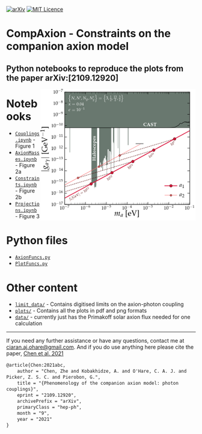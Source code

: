 [![arXiv](https://img.shields.io/badge/arXiv-2109.12920-B31B1B.svg)](https://arxiv.org/abs/2109.12920)
[![MIT Licence](https://badges.frapsoft.com/os/mit/mit.svg?v=103)](https://opensource.org/licenses/mit-license.php)

# CompAxion - Constraints on the companion axion model
Python notebooks to reproduce the plots from the paper arXiv:[2109.12920]
---
[<img align="right" src="plots/plots_png/Couplings.png" height="350">](https://github.com/cajohare/CompAxion/raw/master/plots/plots_png/Couplings.png)

# Notebooks
* [`Couplings.ipynb`](https://github.com/cajohare/CompAxion/blob/main/Couplings.ipynb) - Figure 1
* [`AxionMasses.ipynb`](https://github.com/cajohare/CompAxion/blob/main/AxionMasses.ipynb) - Figure 2a
* [`Constraints.ipynb`](https://github.com/cajohare/CompAxion/blob/main/Constraints.ipynb) - Figure 2b
* [`Projections.ipynb`](https://github.com/cajohare/CompAxion/blob/main/Projections.ipynb) - Figure 3

# Python files
* [`AxionFuncs.py`](https://github.com/cajohare/CompAxion/blob/main/AxionFuncs.py)
* [`PlotFuncs.py`](https://github.com/cajohare/CompAxion/blob/main/PlotFuncs.py)

# Other content
* [`limit_data/`](https://github.com/cajohare/CompAxion/tree/main/src) - Contains digitised limits on the axion-photon coupling
* [`plots/`](https://github.com/cajohare/CompAxion/tree/main/plots) - Contains all the plots in pdf and png formats
* [`data/`](https://github.com/cajohare/CompAxion/tree/main/data) - currently just has the Primakoff solar axion flux needed for one calculation

---

If you need any further assistance or have any questions, contact me at ciaran.aj.ohare@gmail.com. And if you do use anything here please cite the paper, [Chen et al. 2021](https://arxiv.org/abs/2109.12920)
```
@article{Chen:2021abc,
    author = "Chen, Zhe and Kobakhidze, A. and O'Hare, C. A. J. and Picker, Z. S. C. and Pierobon, G.",
    title = "{Phenomenology of the companion axion model: photon couplings}",
    eprint = "2109.12920",
    archivePrefix = "arXiv",
    primaryClass = "hep-ph",
    month = "9",
    year = "2021"
}
```
